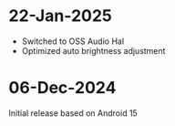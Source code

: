 # 22-Jan-2025
- Switched to OSS Audio Hal
- Optimized auto brightness adjustment

# 06-Dec-2024
Initial release based on Android 15
